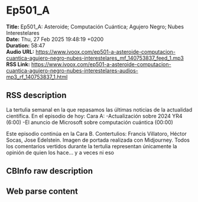 # Ep501_A  
**Title:** Ep501_A: Asteroide; Computación Cuántica; Agujero Negro; Nubes Interestelares  
**Date:** Thu, 27 Feb 2025 19:48:19 +0200  
**Duration:** 58:47  
**Audio URL:** https://www.ivoox.com/ep501-a-asteroide-computacion-cuantica-agujero-negro-nubes-interestelares_mf_140753837_feed_1.mp3  
**RSS Link:** https://www.ivoox.com/ep501-a-asteroide-computacion-cuantica-agujero-negro-nubes-interestelares-audios-mp3_rf_140753837_1.html  

## RSS description
La tertulia semanal en la que repasamos las últimas noticias de la actualidad científica. En el episodio de hoy:
Cara A:
-Actualización sobre 2024 YR4 (6:00)
-El anuncio de Microsoft sobre computación cuántica (00:00)

Este episodio continúa en la Cara B.
Contertulios: Francis Villatoro, Héctor Socas, Jose Edelstein. Imagen de portada realizada con Midjourney. Todos los comentarios vertidos durante la tertulia representan únicamente la opinión de quien los hace... y a veces ni eso

## CBInfo raw description


## Web parse content

